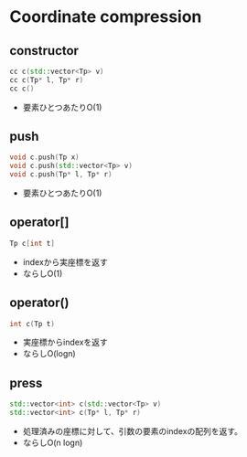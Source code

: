 # Coordinate compression
## constructor
```cpp
cc c(std::vector<Tp> v)
cc c(Tp* l, Tp* r)
cc c()
```
* 要素ひとつあたりO(1)
## push
```cpp
void c.push(Tp x)
void c.push(std::vector<Tp> v)
void c.push(Tp* l, Tp* r)
```
* 要素ひとつあたりO(1)
## operator[]
```cpp
Tp c[int t]
```
* indexから実座標を返す
* ならしO(1)
## operator()
```cpp
int c(Tp t)
```
* 実座標からindexを返す
* ならしO(logn)
## press
```cpp
std::vector<int> c(std::vector<Tp> v)
std::vector<int> c(Tp* l, Tp* r)
```
* 処理済みの座標に対して、引数の要素のindexの配列を返す。
* ならしO(n logn)
